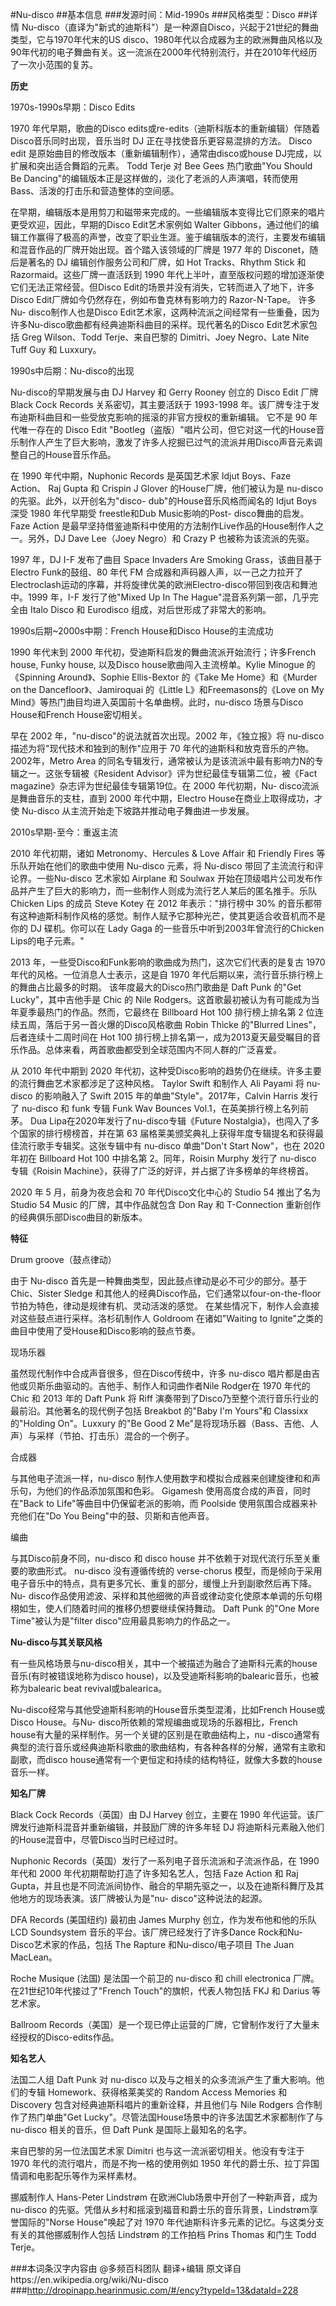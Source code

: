 #Nu-disco
##基本信息
###发源时间：Mid-1990s
###风格类型：Disco
##详情
Nu-disco（直译为"新式的迪斯科"）是一种源自Disco，兴起于21世纪的舞曲类型，它与1970年代末的US
disco、1980年代以合成器为主的欧洲舞曲风格以及90年代初的电子舞曲有关。这一流派在2000年代特别流行，并在2010年代经历了一次小范围的复苏。



**历史**

1970s-1990s早期：Disco Edits

1970 年代早期，歌曲的Disco edits或re-edits（迪斯科版本的重新编辑）伴随着Disco音乐同时出现，音乐当时 DJ
正在寻找使音乐更容易混排的方法。 Disco edit 是原始曲目的修改版本（重新编辑制作），通常由disco或house
DJ完成，以扩展和突出适合舞蹈的元素。 Todd Terje 对 Bee Gees 热门歌曲"You Should Be
Dancing"的编辑版本正是这样做的，淡化了老派的人声演唱，转而使用Bass、活泼的打击乐和营造整体的空间感。



在早期，编辑版本是用剪刀和磁带来完成的。一些编辑版本变得比它们原来的唱片更受欢迎，因此，早期的Disco Edit艺术家例如 Walter
Gibbons，通过他们的编辑工作赢得了极高的声誉，改变了职业生涯。鉴于编辑版本的流行，主要发布编辑和混音作品的厂牌开始出现。首个踏入该领域的厂牌是
1977 年的 Disconet，随后是著名的 DJ 编辑创作服务公司和厂牌，如 Hot Tracks、Rhythm Stick 和
Razormaid。这些厂牌一直活跃到 1990 年代上半叶，直至版权问题的增加逐渐使它们无法正常经营。但Disco
Edit的场景并没有消失，它转而进入了地下，许多Disco Edit厂牌如今仍然存在，例如布鲁克林有影响力的 Razor-N-Tape。 许多Nu-
disco制作人也是Disco Edit艺术家，这两种流派之间经常有一些重叠，因为许多Nu-disco歌曲都有经典迪斯科曲目的采样。现代著名的Disco
Edit艺术家包括 Greg Wilson、Todd Terje、来自巴黎的 Dimitri、Joey Negro、Late Nite Tuff Guy 和
Luxxury。



1990s中后期：Nu-disco的出现

Nu-disco的早期发展与由 DJ Harvey 和 Gerry Rooney 创立的 Disco Edit 厂牌 Black Cock Records
关系密切，其主要活跃于 1993-1998 年。该厂牌专注于发布迪斯科曲目和一些受放克影响的摇滚的非官方授权的重新编辑。 它不是 90 年代唯一存在的
Disco Edit
"Bootleg（盗版）"唱片公司，但它对这一代的House音乐制作人产生了巨大影响，激发了许多人挖掘已过气的流派并用Disco声音元素调整自己的House音乐作品。



在 1990 年代中期，Nuphonic Records 是英国艺术家 Idjut Boys、Faze Action、 Raj Gupta 和
Crispin J Glover 的House厂牌，他们被认为是 nu-disco 的先驱。此外，以开创名为"disco-
dub"的House音乐风格而闻名的 Idjut Boys 深受 1980 年代早期受 freestle和Dub Music影响的Post-
disco舞曲的启发。Faze Action 是最早坚持借鉴迪斯科中使用的方法制作Live作品的House制作人之一。另外，DJ Dave Lee（Joey
Negro）和 Crazy P 也被称为该流派的先驱。



1997 年，DJ I-F 发布了曲目 Space Invaders Are Smoking Grass，该曲目基于Electro Funk的鼓组、80
年代 FM 合成器和声码器人声，以一己之力拉开了Electroclash运动的序幕，并将旋律优美的欧洲Electro-disco带回到夜店和舞池中。1999
年，I-F 发行了他"Mixed Up In The Hague"混音系列第一部，几乎完全由 Italo Disco 和 Eurodisco
组成，对后世形成了非常大的影响。



1990s后期~2000s中期：French House和Disco House的主流成功

1990 年代末到 2000 年代初，受迪斯科启发的舞曲流派开始流行；许多French house, Funky house, 以及Disco
house歌曲闯入主流榜单。Kylie Minogue 的《Spinning Around》、Sophie Ellis-Bextor 的《Take Me
Home》和《Murder on the Dancefloor》、Jamiroquai 的《Little L》和Freemasons的《Love on My
Mind》等热门曲目均进入英国前十名单曲榜。此时，nu-disco 场景与Disco House和French House密切相关。



早在 2002 年，"nu-disco"的说法就首次出现。2002 年，《独立报》将 nu-disco 描述为将"现代技术和独到的制作"应用于 70
年代的迪斯科和放克音乐的产物。2002年，Metro Area 的同名专辑发行，通常被认为是该流派中最有影响力N的专辑之一。这张专辑被《Resident
Advisor》评为世纪最佳专辑第二位，被《Fact magazine》杂志评为世纪最佳专辑第19位。在 2000 年代初期，Nu-
disco流派是舞曲音乐的支柱，直到 2000 年代中期，Electro House在商业上取得成功，才使 Nu-disco
从主流开始走下坡路并推动电子舞曲进一步发展。



2010s早期-至今：重返主流

2010 年代初期，诸如 Metronomy、Hercules & Love Affair 和 Friendly Fires 等乐队开始在他们的歌曲中使用
Nu-disco 元素，将 Nu-disco 带回了主流流行和评论界。一些Nu-disco 艺术家如 Airplane 和 Soulwax
开始在顶级唱片公司发布作品并产生了巨大的影响力，而一些制作人则成为流行艺人某后的匿名推手。乐队 Chicken Lips 的成员 Steve Kotey 在
2012 年表示："排行榜中 30% 的音乐都带有这种迪斯科制作风格的感觉。制作人赋予它那种光芒，使其更适合收音机而不是你的 DJ 碟机。你可以在 Lady
Gaga 的一些音乐中听到2003年曾流行的Chicken Lips的电子元素。"



2013 年，一些受Disco和Funk影响的歌曲成为热门，这次它们代表的是复古 1970 年代的风格。一位消息人士表示，这是自 1970
年代后期以来，流行音乐排行榜上的舞曲占比最多的时期。 该年度最大的Disco热门歌曲是 Daft Punk 的"Get Lucky"，其中吉他手是 Chic
的 Nile Rodgers。这首歌最初被认为有可能成为当年夏季最热门的作品。然而，它最终在 Billboard Hot 100 排行榜上排名第 2
位连续五周，落后于另一首火爆的Disco风格歌曲 Robin Thicke 的"Blurred Lines"，后者连续十二周时间在 Hot 100
排行榜上排名第一，成为2013夏天最受瞩目的音乐作品。总体来看，两首歌曲都受到全球范围内不同人群的广泛喜爱。



从 2010 年代中期到 2020 年代初，这种受Disco影响的趋势仍在继续。许多主要的流行舞曲艺术家都涉足了这种风格。 Taylor Swift
和制作人 Ali Payami 将 nu-disco 的影响融入了 Swift 2015 年的单曲"Style"。2017年，Calvin Harris
发行了 nu-disco 和 funk 专辑 Funk Wav Bounces Vol.1，在英美排行榜上名列前茅。 Dua
Lipa在2020年发行了nu-disco专辑《Future Nostalgia》，也闯入了多个国家的排行榜榜首，并在第 63
届格莱美颁奖典礼上获得年度专辑提名和获得最佳流行歌手专辑奖。这张专辑中有 nu-disco 单曲"Don't Start Now"，也在 2020 年初在
Billboard Hot 100 中排名第 2。同年，Roisin Murphy 发行了 nu-disco 专辑《Roisin
Machine》，获得了广泛的好评，并占据了许多榜单的年终榜首。



2020 年 5 月，前身为夜总会和 70 年代Disco文化中心的 Studio 54 推出了名为 Studio 54 Music 的厂牌，其中作品就包含
Don Ray 和 T-Connection 重新创作的经典俱乐部Disco曲目的新版本。



**特征**

Drum groove（鼓点律动）

由于 Nu-disco 首先是一种舞曲类型，因此鼓点律动是必不可少的部分。基于 Chic、Sister Sledge
和其他人的经典Disco作品，它们通常以four-on-the-floor节拍为特色，律动是规律有机、灵动活泼的感觉。
在某些情况下，制作人会直接对这些鼓点进行采样。洛杉矶制作人 Goldroom 在诸如"Waiting to
Ignite"之类的曲目中使用了受House和Disco影响的鼓点节奏。



现场乐器

虽然现代制作中合成声音很多，但在Disco传统中，许多 nu-disco 唱片都是由吉他或贝斯乐曲驱动的。吉他手、制作人和词曲作者Nile Rodger在
1970 年代的 Chic 和 2013 年的 Daft Punk 将 Riff 演奏带到了Disco乃至整个流行音乐行业的最前沿。其他著名的现代例子包括
Breakbot 的"Baby I'm Yours"和 Classixx 的"Holding On"。Luxxury 的"Be Good 2
Me"是将现场乐器（Bass、吉他、人声）与采样（节拍、打击乐）混合的一个例子。



合成器

与其他电子流派一样，nu-disco 制作人使用数字和模拟合成器来创建旋律和和声乐句，为他们的作品添加氛围和色彩。 Gigamesh
使用高度合成的声音，同时在"Back to Life"等曲目中仍保留老派的影响，而 Poolside 使用氛围合成器来补充他们在"Do You
Being"中的鼓、贝斯和吉他声音。



编曲

与其Disco前身不同，nu-disco 和 disco house 并不依赖于对现代流行乐至关重要的歌曲形式。 nu-disco 没有遵循传统的
verse-chorus 模型，而是倾向于采用电子音乐中的特点，具有更多冗长、重复的部分，缓慢上升到副歌然后再下降。Nu-
disco作品使用滤波、采样和其他细微的声音或律动变化使原本单调的乐句栩栩如生，使人们随着时间的推移仍想要继续保持舞动。 Daft Punk 的"One
More Time"被认为是"filter disco"应用最具影响力的作品之一。



**Nu-disco与其关联风格**

有一些风格场景与nu-disco相关，其中一个被描述为融合了迪斯科元素的house音乐(有时被错误地称为disco
house)，以及受迪斯科影响的balearic音乐，也被称为balearic beat revival或balearica。



Nu-disco经常与其他受迪斯科影响的House音乐类型混淆，比如French House或Disco House。与Nu-
disco所依赖的常规编曲或现场的乐器相比，French house有大量的采样制作。另一个关键的区别是在歌曲结构上，nu
-disco通常有典型的流行音乐或经典迪斯科歌曲的歌曲结构，有各种各样的分解，通常有主歌和副歌，而disco
house通常有一个更恒定和持续的结构特征，就像大多数的house音乐一样。



**知名厂牌**

Black Cock Records（英国）由 DJ Harvey 创立，主要在 1990 年代运营。该厂牌发行迪斯科混音并重新编辑，并鼓励厂牌的许多年轻
DJ 将迪斯科元素融入他们的House混音中，尽管Disco当时已经过时。



Nuphonic Records（英国）发行了一系列电子音乐流派和子流派作品，在 1990 年代和 2000 年代初期帮助打造了许多知名艺人，包括 Faze
Action 和 Raj Gupta，并且也是不同流派间协作、融合的早期先驱之一，以及在迪斯科舞厅及其他地方的现场表演。该厂牌被认为是"nu-
disco"这种说法的起源。



DFA Records (美国纽约) 最初由 James Murphy 创立，作为发布他和他的乐队 LCD Soundsystem
音乐的平台。该厂牌已经发行了许多Dance Rock和Nu-Disco艺术家的作品，包括 The Rapture 和Nu-disco/电子项目 The
Juan MacLean。



Roche Musique (法国) 是法国一个前卫的 nu-disco 和 chill electronica
厂牌。在21世纪10年代接过了"French Touch"的旗帜，代表人物包括 FKJ 和 Darius 等艺术家。



Ballroom Records（美国）是一个现已停止运营的厂牌，它曾制作发行了大量未经授权的Disco-edits作品。



**知名艺人**

法国二人组 Daft Punk 对 nu-disco 以及与之相关的众多流派产生了重大影响。他们的专辑 Homework、获得格莱美奖的 Random
Access Memories 和 Discovery 包含对经典迪斯科唱片的重新诠释，并且他们与 Nile Rodgers 合作制作了热门单曲"Get
Lucky"。尽管法国House场景中的许多法国艺术家都制作了与 nu-disco 相关的音乐，但 Daft Punk 是国际上最知名的名字。



来自巴黎的另一位法国艺术家 Dimitri 也与这一流派密切相关。他没有专注于 1970 年代的流行唱片，而是不拘一格的使用例如 1950
年代的爵士乐、拉丁异国情调和电影配乐等作为采样素材。



挪威制作人 Hans-Peter Lindstrøm 在欧洲Club场景中开创了一种新声音，成为 nu-disco
的先驱。凭借从乡村和摇滚到福音和爵士乐的音乐背景，Lindstrøm享誉国际的"Norse House"唤起了对 1970
年代迪斯科许多元素的记忆。与这类分支有关的其他挪威制作人包括 Lindstrøm 的工作拍档 Prins Thomas 和门生 Todd Terje。







###本词条汉字内容由 @多频百科团队 翻译+编辑
原文译自https://en.wikipedia.org/wiki/Nu-disco
###http://dropinapp.hearinmusic.com/#/ency?typeId=13&dataId=228
